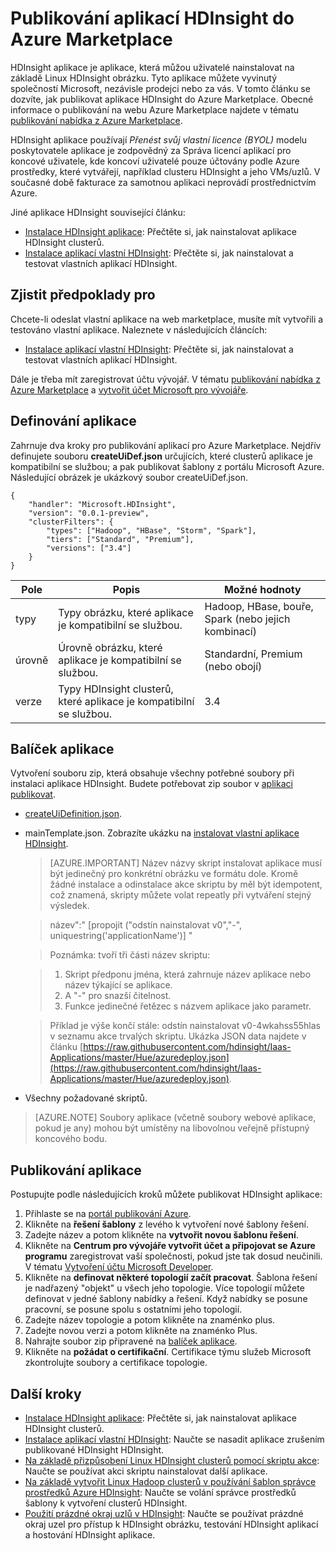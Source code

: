 <properties
    pageTitle="Publikování aplikací HDInsight | Microsoft Azure"
    description="Naučte se vytvářet a publikovat HDInsight aplikací."
    services="hdinsight"
    documentationCenter=""
    authors="mumian"
    manager="jhubbard"
    editor="cgronlun"
    tags="azure-portal"/>

<tags
    ms.service="hdinsight"
    ms.devlang="na"
    ms.topic="hero-article"
    ms.tgt_pltfrm="na"
    ms.workload="big-data"
    ms.date="10/18/2016"
    ms.author="jgao"/>

# <a name="publish-hdinsight-applications-into-the-azure-marketplace"></a>Publikování aplikací HDInsight do Azure Marketplace

HDInsight aplikace je aplikace, která můžou uživatelé nainstalovat na základě Linux HDInsight obrázku. Tyto aplikace můžete vyvinutý společností Microsoft, nezávisle prodejci nebo za vás. V tomto článku se dozvíte, jak publikovat aplikace HDInsight do Azure Marketplace.  Obecné informace o publikování na webu Azure Marketplace najdete v tématu [publikování nabídka z Azure Marketplace](../marketplace-publishing/marketplace-publishing-getting-started.md).

HDInsight aplikace používají *Přenést svůj vlastní licence (BYOL)* modelu poskytovatele aplikace je zodpovědný za Správa licencí aplikací pro koncové uživatele, kde koncoví uživatelé pouze účtovány podle Azure prostředky, které vytvářejí, například clusteru HDInsight a jeho VMs/uzlů. V současné době fakturace za samotnou aplikaci neprovádí prostřednictvím Azure.

Jiné aplikace HDInsight související článku:

- [Instalace HDInsight aplikace](hdinsight-apps-install-applications.md): Přečtěte si, jak nainstalovat aplikace HDInsight clusterů.
- [Instalace aplikací vlastní HDInsight](hdinsight-apps-install-custom-applications.md): Přečtěte si, jak nainstalovat a testovat vlastních aplikací HDInsight.

 
## <a name="prerequisites"></a>Zjistit předpoklady pro

Chcete-li odeslat vlastní aplikace na web marketplace, musíte mít vytvořili a testováno vlastní aplikace. Naleznete v následujících článcích:

- [Instalace aplikací vlastní HDInsight](hdinsight-apps-install-custom-applications.md): Přečtěte si, jak nainstalovat a testovat vlastních aplikací HDInsight.

Dále je třeba mít zaregistrovat účtu vývojář. V tématu [publikování nabídka z Azure Marketplace](../marketplace-publishing/marketplace-publishing-getting-started.md) a [vytvořit účet Microsoft pro vývojáře](../marketplace-publishing/marketplace-publishing-accounts-creation-registration.md).

## <a name="define-application"></a>Definování aplikace

Zahrnuje dva kroky pro publikování aplikací pro Azure Marketplace.  Nejdřív definujete souboru **createUiDef.json** určujících, které clusterů aplikace je kompatibilní se službou; a pak publikovat šablony z portálu Microsoft Azure. Následující obrázek je ukázkový soubor createUiDef.json.

    {
        "handler": "Microsoft.HDInsight",
        "version": "0.0.1-preview",
        "clusterFilters": {
            "types": ["Hadoop", "HBase", "Storm", "Spark"],
            "tiers": ["Standard", "Premium"],
            "versions": ["3.4"]
        }
    }


|Pole  | Popis   | Možné hodnoty|
|-------|---------------|----------------|
|typy  | Typy obrázku, které aplikace je kompatibilní se službou.    |Hadoop, HBase, bouře, Spark (nebo jejich kombinací)|
|úrovně  | Úrovně obrázku, které aplikace je kompatibilní se službou.    |Standardní, Premium (nebo obojí)|
|verze|  Typy HDInsight clusterů, které aplikace je kompatibilní se službou.    |3.4|

## <a name="package-application"></a>Balíček aplikace

Vytvoření souboru zip, která obsahuje všechny potřebné soubory při instalaci aplikace HDInsight. Budete potřebovat zip soubor v [aplikaci publikovat](#publish-application).

- [createUiDefinition.json](#define-application).
- mainTemplate.json. Zobrazíte ukázku na [instalovat vlastní aplikace HDInsight](hdinsight-apps-install-custom-applications.md).

    >[AZURE.IMPORTANT] Název názvy skript instalovat aplikace musí být jedinečný pro konkrétní obrázku ve formátu dole. Kromě žádné instalace a odinstalace akce skriptu by měl být idempotent, což znamená, skripty můžete volat repeatly při vytváření stejný výsledek.
    
    >   název":" [propojit ("odstín nainstalovat v0","-", uniquestring('applicationName')] "
        
    >Poznámka: tvoří tři části název skriptu:
        
    >   1. Skript předponu jména, která zahrnuje název aplikace nebo název týkající se aplikace.
    >   2. A "-" pro snazší čitelnost.
    >   3. Funkce jedinečné řetězec s názvem aplikace jako parametr.

    >   Příklad je výše končí stále: odstín nainstalovat v0-4wkahss55hlas v seznamu akce trvalých skriptu. Ukázka JSON data najdete v článku [https://raw.githubusercontent.com/hdinsight/Iaas-Applications/master/Hue/azuredeploy.json](https://raw.githubusercontent.com/hdinsight/Iaas-Applications/master/Hue/azuredeploy.json).

- Všechny požadované skriptů.

> [AZURE.NOTE] Soubory aplikace (včetně soubory webové aplikace, pokud je any) mohou být umístěny na libovolnou veřejně přístupný koncového bodu.

## <a name="publish-application"></a>Publikování aplikace

Postupujte podle následujících kroků můžete publikovat HDInsight aplikace:

1. Přihlaste se na [portál publikování Azure](https://publish.windowsazure.com/).
2. Klikněte na **řešení šablony** z levého k vytvoření nové šablony řešení.
3. Zadejte název a potom klikněte na **vytvořit novou šablonu řešení**.
3. Klikněte na **Centrum pro vývojáře vytvořit účet a připojovat se Azure programu** zaregistrovat vaší společnosti, pokud jste tak dosud neučinili.  V tématu [Vytvoření účtu Microsoft Developer](../marketplace-publishing/marketplace-publishing-accounts-creation-registration.md).
4. Klikněte na **definovat některé topologií začít pracovat**. Šablona řešení je nadřazený "objekt" u všech jeho topologie. Více topologií můžete definovat v jedné šablony nabídky a řešení. Když nabídky se posune pracovní, se posune spolu s ostatními jeho topologií. 
4. Zadejte název topologie a potom klikněte na znaménko plus.
5. Zadejte novou verzi a potom klikněte na znaménko Plus.
6. Nahrajte soubor zip připravené na [balíček aplikace](#package-application).  
7. Klikněte na **požádat o certifikační**. Certifikace týmu služeb Microsoft zkontrolujte soubory a certifikace topologie.

## <a name="next-steps"></a>Další kroky

- [Instalace HDInsight aplikace](hdinsight-apps-install-applications.md): Přečtěte si, jak nainstalovat aplikace HDInsight clusterů.
- [Instalace aplikací vlastní HDInsight](hdinsight-apps-install-custom-applications.md): Naučte se nasadit aplikace zrušením publikované HDInsight HDInsight.
- [Na základě přizpůsobení Linux HDInsight clusterů pomocí skriptu akce](hdinsight-hadoop-customize-cluster-linux.md): Naučte se používat akci skriptu nainstalovat další aplikace.
- [Na základě vytvořit Linux Hadoop clusterů v používání šablon správce prostředků Azure HDInsight](hdinsight-hadoop-create-linux-clusters-arm-templates.md): Naučte se volání správce prostředků šablony k vytvoření clusterů HDInsight.
- [Použití prázdné okraj uzlů v HDInsight](hdinsight-apps-use-edge-node.md): Naučte se používat prázdné okraj uzel pro přístup k HDInsight obrázku, testování HDInsight aplikací a hostování HDInsight aplikace.

